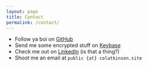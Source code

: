 ```yaml
---
layout: page
title: Contact
permalink: /contact/
---
```


 * Follow ya boi on [GitHub](https://github.com/colatkinson)
 * Send me some encrypted stuff on [Keybase](https://keybase.io/colatkinson)
 * Check me out on [LinkedIn](https://www.linkedin.com/in/colin-atkinson-57a406150/) (is that a thing?)
 * Shoot me an email at `public {at} colatkinson.site`
